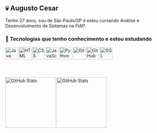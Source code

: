 ## :skull: Augusto Cesar

Tenho 27 anos, sou de São Paulo/SP e estou cursando Análise e Desenvolvimento de Sistemas na FIAP.

### :robot: Tecnologias que tenho conhecimento e estou estudando
<div display="flex">
  <img align="left" alt="Java" title="Java" width="40px" src="https://cdn.jsdelivr.net/gh/devicons/devicon@latest/icons/java/java-original.svg"/>
  <img align="left" alt="HTML" title="HTML" width="40px" src="https://cdn.jsdelivr.net/gh/devicons/devicon@latest/icons/html5/html5-original-wordmark.svg""/>
  <img align="left" alt="CSS" title="CSS" width="40px" src="https://cdn.jsdelivr.net/gh/devicons/devicon@latest/icons/css3/css3-original-wordmark.svg"/>
  <img align="left" alt="JavaScript" title="JavaScript" width="40px" src="https://cdn.jsdelivr.net/gh/devicons/devicon@latest/icons/javascript/javascript-original.svg"/>
  <img align="left" alt="Python" title="Python" width="40px" src="https://cdn.jsdelivr.net/gh/devicons/devicon@latest/icons/python/python-original.svg"/>
  <img align="left" alt="Git" title="Git" width="40px" src="https://cdn.jsdelivr.net/gh/devicons/devicon@latest/icons/git/git-original.svg"/>
  <img align="left" alt="GitHub" title="GitHub" width="40px" src="https://cdn.jsdelivr.net/gh/devicons/devicon@latest/icons/github/github-original.svg"/>
  <img align="left" alt="SQL Developer" title="SQL Developer" width="40px" src="https://cdn.jsdelivr.net/gh/devicons/devicon@latest/icons/sqldeveloper/sqldeveloper-plain.svg"/>
</div><br><br>

<br><br><div>
<a href="https://github.com/AugustoCesr">
<img align="left" loading="lazy" height="160em" alt="GitHub Stats" src="https://github-readme-stats.vercel.app/api?username=AugustoCesr&show_icons=true&theme=tokyonight&include_all_commits=true&count_private=true&locale=pt-br"/>
<img align="left" loading="lazy" height="160em" alt="GitHub Stats" src="https://github-readme-stats.vercel.app/api/top-langs/?username=AugustoCesr&layout=compact&langs_count=7&theme=tokyonight&locale=pt-br&custom_title=Tecnologias"/>
</div>

